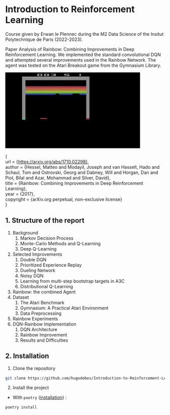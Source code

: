 # Introduction to Reinforcement Learning

Course given by Erwan le Plennec during the M2 Data Science of the Insitut Polytechnique de Paris (2022-2023).

Paper Analysis of Rainbow: Combining Improvements in Deep Reinforcement Learning. We implemented the standard convolutional DQN and attempted several improvements used in the Rainbow Network. The agent was tested on the Atari Breakout game from the Gymnasium Library.

![Alt Text](breakout.gif)

{\
url = {https://arxiv.org/abs/1710.02298}, \
author = {Hessel, Matteo and Modayil, Joseph and van Hasselt, Hado and Schaul, Tom and Ostrovski, Georg and Dabney, Will and Horgan, Dan and Piot, Bilal and Azar, Mohammad and Silver, David}, \
title = {Rainbow: Combining Improvements in Deep Reinforcement Learning}, \
year = {2017},\
copyright = {arXiv.org perpetual, non-exclusive license} \
}

## 1. Structure of the report

1. Background
   1. Markov Decision Process
   2. Monte-Carlo Methods and Q-Learning
   3. Deep Q-Learning
2. Selected Improvements
   1. Double DQN
   2. Prioritized Experience Replay
   3. Dueling Network
   4. Noisy DQN
   5. Learning from multi-step bootstrap targets in A3C
   6. Distributional Q-Learning
3. Rainbow: the combined Agent
4. Dataset
   1. The Atari Benchmark
   2. Gymnasium: A Practical Atari Environment
   3. Data Preprocessing
5. Rainbow Experiments
6. DQN-Rainbow Implementation
   1. DQN Architecture
   2. Rainbow Improvement
   3. Results and Difficulties

## 2. Installation

1. Clone the repository

```bash
git clone https://github.com/hugodebes/Introduction-to-Reinforcement-Learning
```

2. Install the project

- With `poetry` ([installation](https://python-poetry.org/docs/#installation)) :

```bash
poetry install
```
